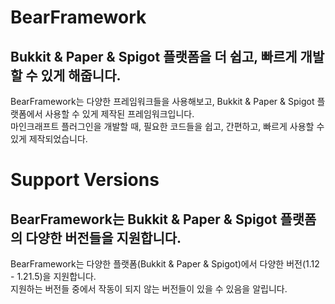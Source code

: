 # BearFramework
## Bukkit & Paper & Spigot 플랫폼을 더 쉽고, 빠르게 개발할 수 있게 해줍니다.

BearFramework는 다양한 프레임워크들을 사용해보고, Bukkit & Paper & Spigot 플랫폼에서 사용할 수 있게 제작된 프레임워크입니다.<br>
마인크래프트 플러그인을 개발할 때, 필요한 코드들을 쉽고, 간편하고, 빠르게 사용할 수 있게 제작되었습니다.

# Support Versions
## BearFramework는 Bukkit & Paper & Spigot 플랫폼의 다양한 버전들을 지원합니다.

BearFramework는 다양한 플랫폼(Bukkit & Paper & Spigot)에서 다양한 버전(1.12 - 1.21.5)을 지원합니다.<br>
지원하는 버전들 중에서 작동이 되지 않는 버전들이 있을 수 있음을 알립니다.
